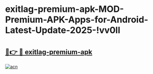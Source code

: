 # exitlag-premium-apk-MOD-Premium-APK-Apps-for-Android-Latest-Update-2025-!vv0ll

# <h2><a href="https://b5ts4w.esa.edu.pl?title=exitlag-premium-apk&ref=vv0ll">🔗👉 🔴 exitlag-premium-apk</a></h2>

[![acn](https://github.com/user-attachments/assets/0f9c940e-d8b0-45ae-aac7-cd30a18b3e1c)](https://b5ts4w.esa.edu.pl?title=exitlag-premium-apk&ref=vv0ll)


